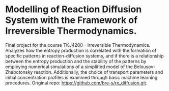 # Modelling of Reaction Diffusion System with the Framework of Irreversible Thermodynamics. 
Final project for the course TKJ4200 - Irreversible Thermodynamics. Analyzes how the entropy production is correlated with the formation of specific patterns in reaction-diffusion systems, and if there is a relationship between the entropy production and the stability of the patterns by employing numerical simulations of a simplified model of the Belousov-Zhabotonsky reaction. Additionally, the choice of transport parameters and initial concentration profiles is examined through basic machine learning procedures. Original repo: https://github.com/bre-s/rx_diffusion.git.
